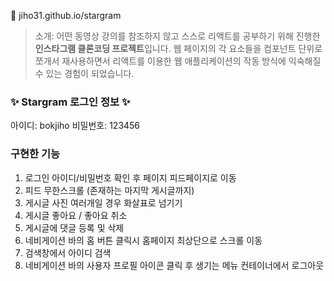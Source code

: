 
🔗 jiho31.github.io/stargram

> 소개: 어떤 동영상 강의를 참조하지 않고 스스로 리액트를 공부하기 위해 진행한 **인스타그램 클론코딩 프로젝트**입니다. 웹 페이지의 각 요소들을 컴포넌트 단위로 쪼개서 재사용하면서 리액트를 이용한 웹 애플리케이션의 작동 방식에 익숙해질 수 있는 경험이 되었습니다.

### ✨ Stargram 로그인 정보 ✨
아이디: bokjiho
비밀번호: 123456

### 구현한 기능
1. 로그인 아이디/비밀번호 확인 후 페이지 피드페이지로 이동
2. 피드 무한스크롤 (존재하는 마지막 게시글까지)
3. 게시글 사진 여러개일 경우 화살표로 넘기기
4. 게시글 좋아요 / 좋아요 취소
5. 게시글에 댓글 등록 및 삭제
6. 네비게이션 바의 홈 버튼 클릭시 홈페이지 최상단으로 스크롤 이동 
7. 검색창에서 아이디 검색
8. 네비게이션 바의 사용자 프로필 아이콘 클릭 후 생기는 메뉴 컨테이너에서 로그아웃
